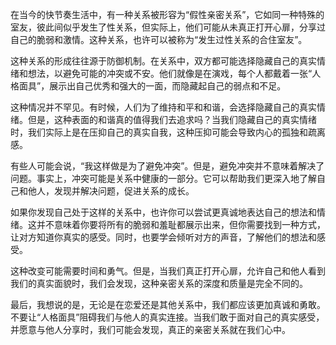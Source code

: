 在当今的快节奏生活中，有一种关系被形容为“假性亲密关系”，它如同一种特殊的室友，彼此间似乎发生了性关系，但实际上，他们可能从未真正打开心扉，分享过自己的脆弱和激情。这种关系，也许可以被称为“发生过性关系的合住室友”。

这种关系的形成往往源于防御机制。在关系中，双方都可能选择隐藏自己的真实情绪和想法，以避免可能的冲突或不安。他们就像是在演戏，每个人都戴着一张“人格面具”，展示出自己优秀和强大的一面，而隐藏起自己的弱点和不足。

这种情况并不罕见。有时候，人们为了维持和平和和谐，会选择隐藏自己的真实情绪。但是，这种表面的和谐真的值得我们去追求吗？当我们隐藏自己的真实情绪时，我们实际上是在压抑自己的真实自我，这种压抑可能会导致内心的孤独和疏离感。

有些人可能会说，“我这样做是为了避免冲突”。但是，避免冲突并不意味着解决了问题。事实上，冲突可能是关系中健康的一部分。它可以帮助我们更深入地了解自己和他人，发现并解决问题，促进关系的成长。

如果你发现自己处于这样的关系中，也许你可以尝试更真诚地表达自己的想法和情绪。这并不意味着你要将所有的脆弱和羞耻都展示出来，但你需要找到一种方式，让对方知道你真实的感受。同时，也要学会倾听对方的声音，了解他们的想法和感受。

这种改变可能需要时间和勇气。但是，当我们真正打开心扉，允许自己和他人看到我们的真实面貌时，我们会发现，这种亲密关系的深度和质量是完全不同的。

最后，我想说的是，无论是在恋爱还是其他关系中，我们都应该更加真诚和勇敢。不要让“人格面具”阻碍我们与他人的真实连接。当我们敢于面对自己的真实感受，并愿意与他人分享时，我们可能会发现，真正的亲密关系就在我们心中。